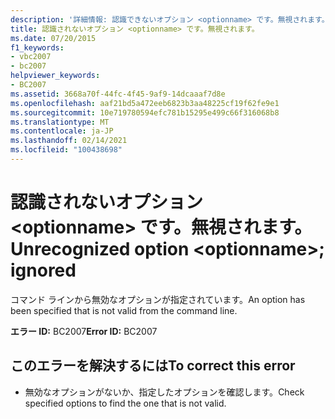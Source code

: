 ```yaml
---
description: '詳細情報: 認識できないオプション <optionname> です。無視されます。'
title: 認識されないオプション <optionname> です。無視されます。
ms.date: 07/20/2015
f1_keywords:
- vbc2007
- bc2007
helpviewer_keywords:
- BC2007
ms.assetid: 3668a70f-44fc-4f45-9af9-14dcaaaf7d8e
ms.openlocfilehash: aaf21bd5a472eeb6823b3aa48225cf19f62fe9e1
ms.sourcegitcommit: 10e719780594efc781b15295e499c66f316068b8
ms.translationtype: MT
ms.contentlocale: ja-JP
ms.lasthandoff: 02/14/2021
ms.locfileid: "100438698"
---
```

# <a name="unrecognized-option-optionname-ignored"></a><span data-ttu-id="eb243-103">認識されないオプション \<optionname> です。無視されます。</span><span class="sxs-lookup"><span data-stu-id="eb243-103">Unrecognized option \<optionname>; ignored</span></span>

<span data-ttu-id="eb243-104">コマンド ラインから無効なオプションが指定されています。</span><span class="sxs-lookup"><span data-stu-id="eb243-104">An option has been specified that is not valid from the command line.</span></span>  
  
 <span data-ttu-id="eb243-105">**エラー ID:** BC2007</span><span class="sxs-lookup"><span data-stu-id="eb243-105">**Error ID:** BC2007</span></span>  
  
## <a name="to-correct-this-error"></a><span data-ttu-id="eb243-106">このエラーを解決するには</span><span class="sxs-lookup"><span data-stu-id="eb243-106">To correct this error</span></span>  
  
- <span data-ttu-id="eb243-107">無効なオプションがないか、指定したオプションを確認します。</span><span class="sxs-lookup"><span data-stu-id="eb243-107">Check specified options to find the one that is not valid.</span></span>
